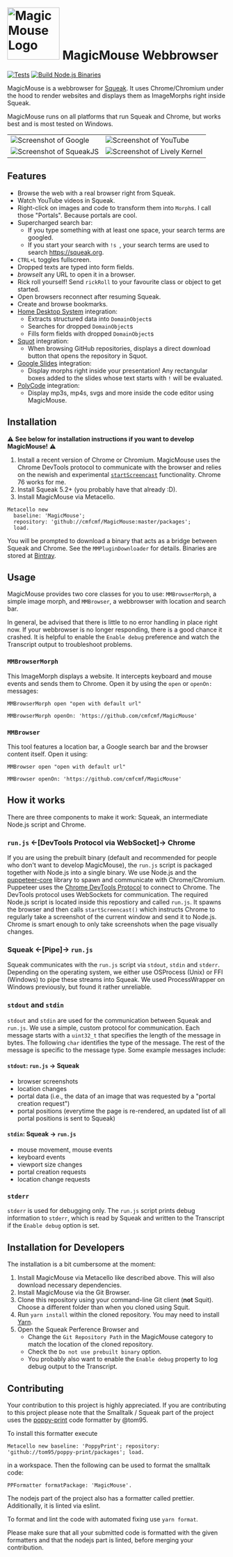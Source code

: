 # <img src="logo/magicmouse.png" alt="MagicMouse Logo" width="120" height="120"> MagicMouse Webbrowser

[![Tests](https://github.com/cmfcmf/MagicMouse/actions/workflows/tests.yml/badge.svg)](https://github.com/cmfcmf/MagicMouse/actions/workflows/tests.yml)
[![Build Node.js Binaries](https://github.com/cmfcmf/MagicMouse/actions/workflows/build-node-binaries.yml/badge.svg)](https://github.com/cmfcmf/MagicMouse/actions/workflows/build-node-binaries.yml)

MagicMouse is a webbrowser for [Squeak](https://squeak.org). It uses Chrome/Chromium under the hood to render websites and displays them as ImageMorphs right inside Squeak.

MagicMouse runs on all platforms that run Squeak and Chrome, but works best and is most tested on Windows.

|                                                |                                                   |
| ---------------------------------------------- | ------------------------------------------------- |
| ![Screenshot of Google](images/google.png)     | ![Screenshot of YouTube](images/youtube.png)      |
| ![Screenshot of SqueakJS](images/squeakjs.png) | ![Screenshot of Lively Kernel](images/lively.png) |

## Features

- Browse the web with a real browser right from Squeak.
- Watch YouTube videos in Squeak.
- Right-click on images and code to transform them into `Morph`s. I call those "Portals". Because portals are cool.
- Supercharged search bar:
  - If you type something with at least one space, your search terms are googled.
  - If you start your search with `!s `, your search terms are used to search https://squeak.org.
- `CTRL+L` toggles fullscreen.
- Dropped texts are typed into form fields.
- _browseIt_ any URL to open it in a browser.
- Rick roll yourself! Send `rickRoll` to your favourite class or object to get started.
- Open browsers reconnect after resuming Squeak.
- Create and browse bookmarks.
- [Home Desktop System](https://github.com/hpi-swa-lab/home-desktop-system) integration:
  - Extracts structured data into `DomainObject`s
  - Searches for dropped `DomainObject`s
  - Fills form fields with dropped `DomainObject`s
- [Squot](https://github.com/hpi-swa/Squot) integration:
  - When browsing GitHub repositories, displays a direct download button that opens the repository in Squot.
- [Google Slides](https://slides.google.com) integration:
  - Display morphs right inside your presentation! Any rectangular boxes added to the slides whose text starts with `!` will be evaluated.
- [PolyCode](https://github.com/hpi-swa-lab/pp19-6-code-editor) integration:
  - Display mp3s, mp4s, svgs and more inside the code editor using MagicMouse.

## Installation

⚠ **See below for installation instructions if you want to develop MagicMouse!** ⚠

1. Install a recent version of Chrome or Chromium. MagicMouse uses the Chrome DevTools protocol to communicate with the browser and relies on the newish and experimental [`startScreencast`](https://chromedevtools.github.io/devtools-protocol/tot/Page#method-startScreencast) functionality. Chrome 76 works for me.
2. Install Squeak 5.2+ (you probably have that already :D).
3. Install MagicMouse via Metacello.

```smalltalk
Metacello new
  baseline: 'MagicMouse';
  repository: 'github://cmfcmf/MagicMouse:master/packages';
  load.
```

You will be prompted to download a binary that acts as a bridge between Squeak and Chrome. See the `MMPluginDownloader` for details. Binaries are stored at [Bintray](https://bintray.com/cmfcmf/MagicMouse/node-bridge/latest?tab=files#files/).

## Usage

MagicMouse provides two core classes for you to use: `MMBrowserMorph`, a simple image morph, and `MMBrowser`, a webbrowser with location and search bar.

In general, be advised that there is little to no error handling in place right now. If your webbrowser is no longer responding, there is a good chance it crashed. It is helpful to enable the `Enable debug` preference and watch the Transcript output to troubleshoot problems.

### `MMBrowserMorph`

This ImageMorph displays a website. It intercepts keyboard and mouse events and sends them to Chrome.
Open it by using the `open` or `openOn:` messages:

```smalltalk
MMBrowserMorph open "open with default url"

MMBrowserMorph openOn: 'https://github.com/cmfcmf/MagicMouse'
```

### `MMBrowser`

This tool features a location bar, a Google search bar and the browser content itself. Open it using:

```smalltalk
MMBrowser open "open with default url"

MMBrowser openOn: 'https://github.com/cmfcmf/MagicMouse'
```

## How it works

There are three components to make it work: Squeak, an intermediate Node.js script and Chrome.

### `run.js` <-[DevTools Protocol via WebSocket]-> Chrome

If you are using the prebuilt binary (default and recommended for people who don't want to develop MagicMouse), the `run.js` script is packaged together with Node.js into a single binary.
We use Node.js and the [puppeteer-core](https://www.npmjs.com/package/puppeteer-core) library to spawn and communicate with Chrome/Chromium. Puppeteer uses the [Chrome DevTools Protocol](https://chromedevtools.github.io/devtools-protocol/) to connect to Chrome. The DevTools protocol uses WebSockets for communication. The required Node.js script is located inside this repostiory and called `run.js`. It spawns the browser and then calls `startScreencast()` which instructs Chrome to regularly take a screenshot of the current window and send it to Node.js. Chrome is smart enough to only take screenshots when the page visually changes.

### Squeak <-[Pipe]-> `run.js`

Squeak communicates with the `run.js` script via `stdout`, `stdin` and `stderr`. Depending on the operating system, we either use OSProcess (Unix) or FFI (Windows) to pipe these streams into Squeak. We used ProcessWrapper on Windows previously, but found it rather unreliable.

### `stdout` and `stdin`

`stdout` and `stdin` are used for the communication between Squeak and `run.js`. We use a simple, custom protocol for communication. Each message starts with a `uint32_t` that specifies the length of the message in bytes. The following `char` identifies the type of the message. The rest of the message is specific to the message type. Some example messages include:

#### `stdout`: `run.js` -> Squeak

- browser screenshots
- location changes
- portal data (i.e., the data of an image that was requested by a "portal creation request")
- portal positions (everytime the page is re-rendered, an updated list of all portal positions is sent to Squeak)

#### `stdin`: Squeak -> `run.js`

- mouse movement, mouse events
- keyboard events
- viewport size changes
- portal creation requests
- location change requests

### `stderr`

`stderr` is used for debugging only. The `run.js` script prints debug information to `stderr`, which is read by Squeak and written to the Transcript if the `Enable debug` option is set.

## Installation for Developers

The installation is a bit cumbersome at the moment:

1. Install MagicMouse via Metacello like described above. This will also download necessary dependencies.
2. Install MagicMouse via the Git Browser.
3. Clone this repository using your command-line Git client (**not** Squit). Choose a different folder than when you cloned using Squit.
4. Run `yarn install` within the cloned repository. You may need to install [Yarn](https://yarnpkg.com/lang/en/).
5. Open the Squeak Perference Browser and
   - Change the `Git Repository Path` in the MagicMouse category to match the location of the cloned repository.
   - Check the `Do not use prebuilt binary` option.
   - You probably also want to enable the `Enable debug` property to log debug output to the Transcript.

## Contributing

Your contribution to this project is highly appreciated. If you are contributing to this project please note that the Smalltalk / Squeak part of the project uses the [poppy-print](https://github.com/hpi-swa-teaching/poppy-print) code formatter by @tom95.

To install this formatter execute

```smalltalk
Metacello new baseline: 'PoppyPrint'; repository: 'github://tom95/poppy-print/packages'; load.
```

in a workspace. Then the following can be used to format the smalltalk code:

```smalltalk
PPFormatter formatPackage: 'MagicMouse'.
```

The nodejs part of the project also has a formatter called prettier. Additionally, it is linted via eslint.

To format and lint the code with automated fixing use `yarn format`.

Please make sure that all your submitted code is formatted with the given formatters and that the nodejs part is linted, before merging your contribution.
